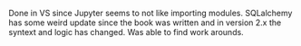 Done in VS since Jupyter seems to not like importing modules.
SQLalchemy has some weird update since the book was written and 
in version 2.x the syntext and logic has changed.
Was able to find work arounds.
